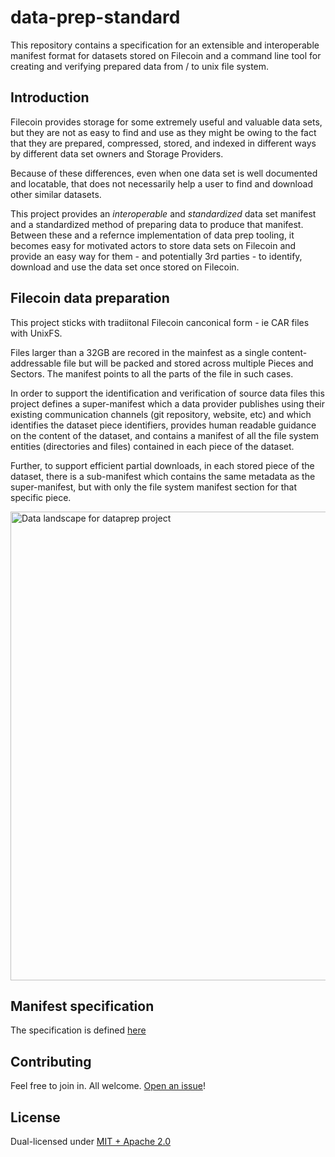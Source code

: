 # data-prep-standard

This repository contains a specification for an extensible and interoperable manifest format for datasets stored on Filecoin
and a command line tool for creating and verifying prepared data from / to unix file system.

## Introduction

Filecoin provides storage for some extremely useful and valuable data sets, but they are
not as easy to find and use as they might be owing to the fact that they are prepared,
compressed, stored, and indexed in different ways by different data set owners and
Storage Providers.

Because of these differences, even when one data set is well documented and locatable,
that does not necessarily help a user to find and download other similar datasets.

This project provides an *interoperable* and *standardized* data set manifest and a
standardized method of preparing data to produce that manifest. Between these and a
refernce implementation of data prep tooling, it becomes easy for motivated actors to
store data sets on Filecoin and provide an easy way for them - and potentially 3rd
parties - to identify, download and use the data set once stored on Filecoin.

## Filecoin data preparation

This project sticks with tradiitonal Filecoin canconical form - ie CAR files with UnixFS.

Files larger than a 32GB are recored in the mainfest as a single content-addressable file
but will be packed and stored across multiple Pieces and Sectors. The manifest points to
all the parts of the file in such cases.

In order to support the identification and verification of source data files this project
defines a super-manifest which a data provider publishes using their existing communication
channels (git repository, website, etc) and which identifies the dataset piece identifiers,
provides human readable guidance on the content of the dataset, and contains a manifest of
all the file system entities (directories and files) contained in each piece of the dataset.

Further, to support efficient partial downloads, in each stored piece of the dataset,
there is a sub-manifest which contains the same metadata as the super-manifest, but with
only the file system manifest section for that specific piece.

<img width="611" height="750" alt="Data landscape for dataprep project" src="https://github.com/user-attachments/assets/78472a3f-c7b2-41da-a1ed-4bde933f3161" />

## Manifest specification

The specification is defined [here](./specification/README.md)

## Contributing

Feel free to join in. All welcome. [Open an issue](https://github.com/fidlabs/data-prep-standard/issues)!

## License

Dual-licensed under [MIT + Apache 2.0](https://github.com/...)

